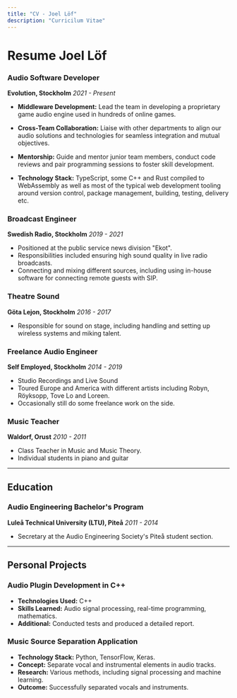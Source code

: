 ```yaml
---
title: "CV - Joel Löf"
description: "Curricilum Vitae"
---
```

# Resume Joel Löf
### Audio Software Developer

**Evolution, Stockholm**
*2021 - Present*

- **Middleware Development:**
  Lead the team in developing a proprietary game audio engine used in hundreds of online games.

- **Cross-Team Collaboration:**
  Liaise with other departments to align our audio solutions and technologies for seamless integration and mutual objectives.

- **Mentorship:**
  Guide and mentor junior team members, conduct code reviews and pair programming sessions to foster skill development.

- **Technology Stack:**
  TypeScript, some C++ and Rust compiled to WebAssembly as well as most of the typical web development tooling around version control, package management, building, testing, delivery etc.

### Broadcast Engineer

**Swedish Radio, Stockholm**
*2019 - 2021*

- Positioned at the public service news division "Ekot".
- Responsibilities included ensuring high sound quality in live radio broadcasts.
- Connecting and mixing different sources, including using in-house software for connecting remote guests with SIP.

### Theatre Sound

**Göta Lejon, Stockholm**
*2016 - 2017*

- Responsible for sound on stage, including handling and setting up wireless systems and miking talent.

### Freelance Audio Engineer

**Self Employed, Stockholm**
*2014 - 2019*

- Studio Recordings and Live Sound
- Toured Europe and America with different artists including Robyn, Röyksopp, Tove Lo and Loreen.
- Occasionally still do some freelance work on the side.

### Music Teacher

**Waldorf, Orust**
*2010 - 2011*

- Class Teacher in Music and Music Theory.
- Individual students in piano and guitar

---

## Education

### Audio Engineering Bachelor's Program
**Luleå Technical University (LTU), Piteå**
*2011 - 2014*

- Secretary at the Audio Engineering Society's Piteå student section.

---

## Personal Projects

### Audio Plugin Development in C++

- **Technologies Used:** C++
- **Skills Learned:** Audio signal processing, real-time programming, mathematics.
- **Additional:** Conducted tests and produced a detailed report.

### Music Source Separation Application

- **Technology Stack:** Python, TensorFlow, Keras.
- **Concept:** Separate vocal and instrumental elements in audio tracks.
- **Research:** Various methods, including signal processing and machine learning.
- **Outcome:** Successfully separated vocals and instruments.
